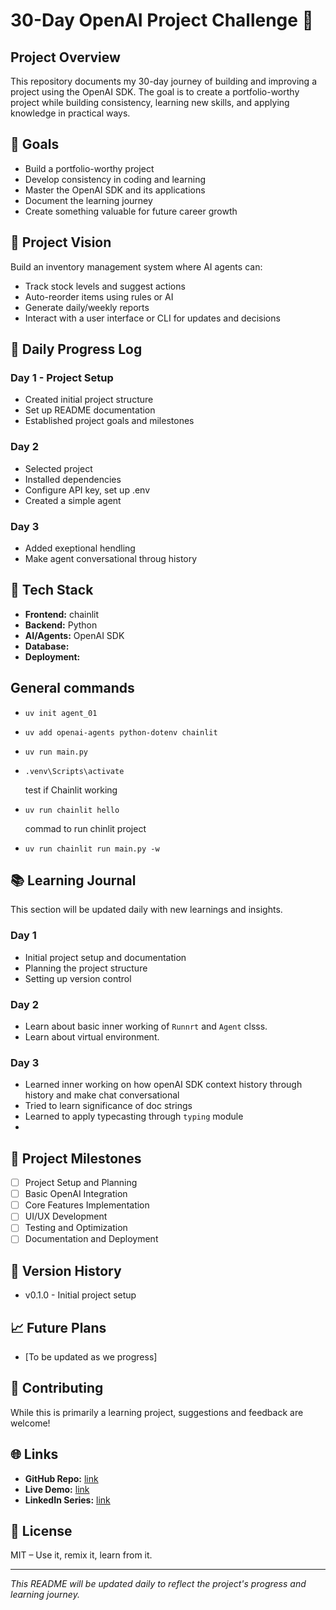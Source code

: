 # 30-Day OpenAI Project Challenge 🚀

## Project Overview
This repository documents my 30-day journey of building and improving a project using the OpenAI SDK. The goal is to create a portfolio-worthy project while building consistency, learning new skills, and applying knowledge in practical ways.


## 🎯 Goals
- Build a portfolio-worthy project
- Develop consistency in coding and learning
- Master the OpenAI SDK and its applications
- Document the learning journey
- Create something valuable for future career growth

## 🎯 Project Vision

Build an inventory management system where AI agents can:
- Track stock levels and suggest actions
- Auto-reorder items using rules or AI
- Generate daily/weekly reports
- Interact with a user interface or CLI for updates and decisions

## 📅 Daily Progress Log

### Day 1 - Project Setup
- Created initial project structure
- Set up README documentation
- Established project goals and milestones

### Day 2
- Selected project
- Installed dependencies
- Configure API key, set up .env 
- Created a simple agent

### Day 3
- Added exeptional hendling
- Make agent conversational throug history 

## 🧩 Tech Stack

- **Frontend:** chainlit
- **Backend:** Python
- **AI/Agents:** OpenAI SDK
- **Database:** 
- **Deployment:** 

## General commands

- `uv init agent_01`
- `uv add openai-agents python-dotenv chainlit`
- `uv run main.py`
- `.venv\Scripts\activate`

    test if Chainlit working
- `uv run chainlit hello`

    commad to run chinlit project
- `uv run chainlit run main.py -w`


## 📚 Learning Journal
This section will be updated daily with new learnings and insights.

### Day 1
- Initial project setup and documentation
- Planning the project structure
- Setting up version control

### Day 2
- Learn about basic inner working of `Runnrt` and `Agent` clsss.
- Learn about virtual environment.

### Day 3
- Learned inner working on how openAI SDK context history through history and make chat conversational
- Tried to learn significance of doc strings
- Learned to apply typecasting through `typing` module
-  

## 🎯 Project Milestones
- [ ] Project Setup and Planning
- [ ] Basic OpenAI Integration
- [ ] Core Features Implementation
- [ ] UI/UX Development
- [ ] Testing and Optimization
- [ ] Documentation and Deployment

## 🔄 Version History
- v0.1.0 - Initial project setup

## 📈 Future Plans
- [To be updated as we progress]

## 🤝 Contributing
While this is primarily a learning project, suggestions and feedback are welcome!

## 🌐 Links

- **GitHub Repo:** [link](#)
- **Live Demo:** [link](#)
- **LinkedIn Series:** [link](#)

## 📄 License
MIT – Use it, remix it, learn from it.

---
*This README will be updated daily to reflect the project's progress and learning journey.* 